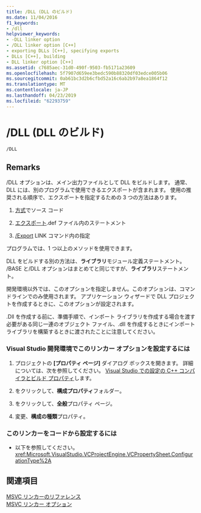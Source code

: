 ```yaml
---
title: /DLL (DLL のビルド)
ms.date: 11/04/2016
f1_keywords:
- /dll
helpviewer_keywords:
- -DLL linker option
- /DLL linker option [C++]
- exporting DLLs [C++], specifying exports
- DLLs [C++], building
- DLL linker option [C++]
ms.assetid: c7685aec-31d0-490f-9503-fb5171a23609
ms.openlocfilehash: 5f7907d659ee3bedc590b88320df03edce005b06
ms.sourcegitcommit: 0ab61bc3d2b6cfbd52a16c6ab2b97a8ea1864f12
ms.translationtype: MT
ms.contentlocale: ja-JP
ms.lasthandoff: 04/23/2019
ms.locfileid: "62293759"
---
```

# <a name="dll-build-a-dll"></a>/DLL (DLL のビルド)

```
/DLL
```

## <a name="remarks"></a>Remarks

/DLL オプションは、メイン出力ファイルとして DLL をビルドします。 通常、DLL には、別のプログラムで使用できるエクスポートが含まれます。 使用の推奨される順序で、エクスポートを指定するための 3 つの方法はあります。

1. [方式](../../cpp/dllexport-dllimport.md)でソース コード

1. [エクスポート](exports.md).def ファイル内のステートメント

1. [/Export](export-exports-a-function.md) LINK コマンド内の指定

プログラムでは、1 つ以上のメソッドを使用できます。

DLL をビルドする別の方法は、**ライブラリ**モジュール定義ステートメント。 /BASE と/DLL オプションはまとめてと同じですが、**ライブラリ**ステートメント。

開発環境以外では、このオプションを指定しません。このオプションは、コマンドラインでのみ使用されます。 アプリケーション ウィザードで DLL プロジェクトを作成するときに、このオプションが設定されます。

.Dll を作成する前に、準備手順で、インポート ライブラリを作成する場合を渡す必要がある同じ一連のオブジェクト ファイル、.dll を作成するときにインポート ライブラリを構築するときに渡されたことに注意してください。

### <a name="to-set-this-linker-option-in-the-visual-studio-development-environment"></a>Visual Studio 開発環境でこのリンカー オプションを設定するには

1. プロジェクトの **[プロパティ ページ]** ダイアログ ボックスを開きます。 詳細については、次を参照してください。 [Visual Studio での設定の C++ コンパイラとビルド プロパティ](../working-with-project-properties.md)します。

1. をクリックして、**構成プロパティ**フォルダー。

1. をクリックして、**全般**プロパティ ページ。

1. 変更、**構成の種類**プロパティ。

### <a name="to-set-this-linker-option-programmatically"></a>このリンカーをコードから設定するには

- 以下を参照してください。<xref:Microsoft.VisualStudio.VCProjectEngine.VCPropertySheet.ConfigurationType%2A>

## <a name="see-also"></a>関連項目

[MSVC リンカーのリファレンス](linking.md)<br/>
[MSVC リンカー オプション](linker-options.md)
